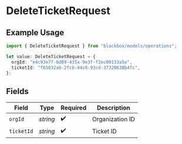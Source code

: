 # DeleteTicketRequest

## Example Usage

```typescript
import { DeleteTicketRequest } from "blackbox/models/operations";

let value: DeleteTicketRequest = {
  orgId: "e4c93e7f-0d89-435a-9e3f-f2ec00133a5e",
  ticketId: "f65032ab-2fcb-44c6-93cd-37320638b4fc",
};
```

## Fields

| Field              | Type               | Required           | Description        |
| ------------------ | ------------------ | ------------------ | ------------------ |
| `orgId`            | *string*           | :heavy_check_mark: | Organization ID    |
| `ticketId`         | *string*           | :heavy_check_mark: | Ticket ID          |
